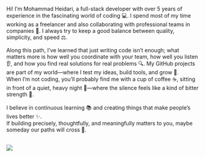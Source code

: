 <div>
    <p class="text-slate-200">
        Hi! I’m Mohammad Heidari, a full-stack developer with over 5 years of experience in the fascinating world of coding 💻. I spend most of my time working as a freelancer and also collaborating with professional teams in companies 🤝. I always try to keep a good balance between quality, simplicity, and speed ⚖️.
        <br><br>
        Along this path, I’ve learned that just writing code isn’t enough; what matters more is how well you coordinate with your team, how well you listen 👂, and how you find real solutions for real problems 🔍. My GitHub projects are part of my world—where I test my ideas, build tools, and grow 🌱.
        <br>
        When I’m not coding, you’ll probably find me with a cup of coffee ☕, sitting in front of a quiet, heavy night 🌙—where the silence feels like a kind of bitter strength 💪.
        <br><br>
        I believe in continuous learning 📚 and creating things that make people’s lives better ✨.
        <br>
        If building precisely, thoughtfully, and meaningfully matters to you, maybe someday our paths will cross 🔗.
    </p>
    <br>
    <img  src="https://skillicons.dev/icons?i=html,css,js,ts,react,tailwind,nextjs,scss,redux,npm,git,github,figma,mysql,mongodb,nestjs,postgresql,docker" />
</div>
